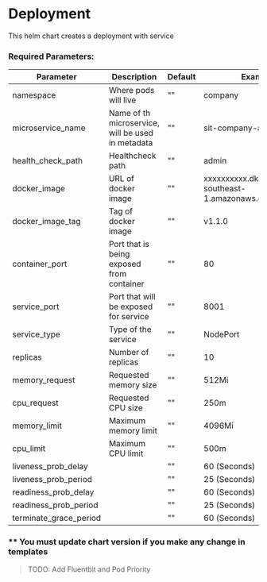 # Deployment

This helm chart creates a deployment with service

### Required Parameters:
| Parameter               | Description                                        | Default | Example |
| ------                  | ------                                             | ------  |------ |
| namespace               | Where pods will live                               | "" | company |
| microservice_name       | Name of th microservice, will be used in metadata  | "" | sit-company-admin|
| health_check_path       | Healthcheck path                                   | "" | admin |  |
| docker_image            | URL of docker image                                | "" | xxxxxxxxxx.dkr.ecr.ap-southeast-1.amazonaws.com/avengers|
| docker_image_tag        | Tag of docker image                                | "" | v1.1.0 |
| container_port          | Port that is being exposed from container          | "" | 80 |
| service_port            | Port that will be exposed for service              | "" | 8001|
| service_type            | Type of the service                                | "" | NodePort |
| replicas                | Number of replicas                                 | "" | 10 |
| memory_request          | Requested memory size                              | "" | 512Mi |
| cpu_request             | Requested CPU size                                 | "" | 250m |
| memory_limit            | Maximum memory limit                               | "" | 4096Mi |
| cpu_limit               | Maximum CPU limit                                  | "" | 500m |
| liveness_prob_delay     |   | "" | 60 (Seconds)|
| liveness_prob_period    |   | "" | 25 (Seconds)|
| readiness_prob_delay    |   | "" | 60 (Seconds)|
| readiness_prob_period   |   | "" | 25 (Seconds)|
| terminate_grace_period  |   | "" | 60 (Seconds)|

### ** You must update chart version if you make any change in templates

>TODO: Add Fluentbit and Pod Priority

